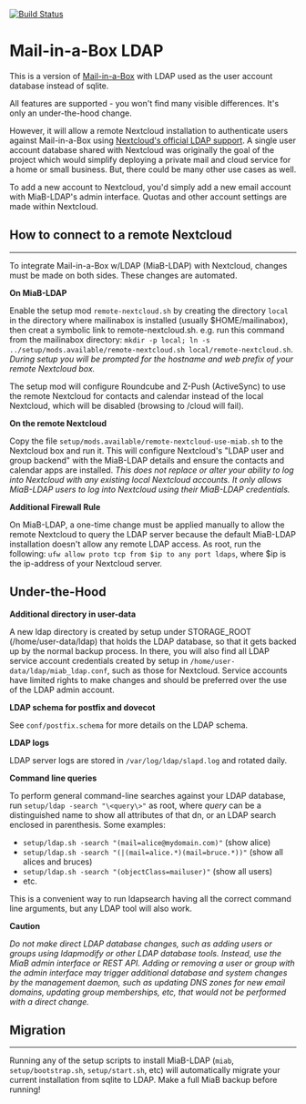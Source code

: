 [![Build Status](https://travis-ci.com/downtownallday/mailinabox-ldap.svg?branch=master)](https://travis-ci.com/downtownallday/mailinabox-ldap)

# Mail-in-a-Box LDAP
This is a version of [Mail-in-a-Box](https://mailinabox.email) with LDAP used as the user account database instead of sqlite.

All features are supported - you won't find many visible differences. It's only an under-the-hood change.

However, it will allow a remote Nextcloud installation to authenticate users against Mail-in-a-Box using [Nextcloud's official LDAP support](https://nextcloud.com/usermanagement/). A single user account database shared with Nextcloud was originally the goal of the project which would simplify deploying a private mail and cloud service for a home or small business. But, there could be many other use cases as well. 

To add a new account to Nextcloud, you'd simply add a new email account with MiaB-LDAP's admin interface. Quotas and other account settings are made within Nextcloud.

## How to connect to a remote Nextcloud
---------------------------------

To integrate Mail-in-a-Box w/LDAP (MiaB-LDAP) with Nextcloud, changes must be made on both sides.  These changes are automated.

**On MiaB-LDAP**

Enable the setup mod `remote-nextcloud.sh` by creating the directory `local` in the directory where mailinabox is installed (usually $HOME/mailinabox), then creat a symbolic link to remote-nextcloud.sh. e.g. run this command from the mailinabox directory: `mkdir -p local; ln -s ../setup/mods.available/remote-nextcloud.sh local/remote-nextcloud.sh`. *During setup you will be prompted for the hostname and web prefix of your remote Nextcloud box.*

The setup mod will configure Roundcube and Z-Push (ActiveSync) to use the remote Nextcloud for contacts and calendar instead of the local Nextcloud, which will be disabled (browsing to /cloud will fail).

**On the remote Nextcloud**

Copy the file `setup/mods.available/remote-nextcloud-use-miab.sh` to the Nextcloud box and run it. This will configure Nextcloud's "LDAP user and group backend" with the MiaB-LDAP details and ensure the contacts and calendar apps are installed. *This does not replace or alter your ability to log into Nextcloud with any existing local Nextcloud accounts. It only allows MiaB-LDAP users to log into Nextcloud using their MiaB-LDAP credentials.*

**Additional Firewall Rule**

On MiaB-LDAP, a one-time change must be applied manually to allow the remote Nextcloud to query the LDAP server because the default MiaB-LDAP installation doesn't allow any remote LDAP access. As root, run the following: `ufw allow proto tcp from $ip to any port ldaps`, where $ip is the ip-address of your Nextcloud server.


## Under-the-Hood

**Additional directory in user-data**

A new ldap directory is created by setup under STORAGE_ROOT (/home/user-data/ldap) that holds the LDAP database, so that it gets backed up by the normal backup process. In there, you will also find all LDAP service account credentials created by setup in `/home/user-data/ldap/miab_ldap.conf`, such as those for Nextcloud. Service accounts have limited rights to make changes and should be preferred over the use of the LDAP admin account.

**LDAP schema for postfix and dovecot**

See `conf/postfix.schema` for more details on the LDAP schema.

**LDAP logs**

LDAP server logs are stored in `/var/log/ldap/slapd.log` and rotated daily.

**Command line queries**

To perform general command-line searches against your LDAP database, run `setup/ldap -search "\<query\>"` as root, where _query_ can be a distinguished name to show all attributes of that dn, or an LDAP search enclosed in parenthesis. Some examples:
  * `setup/ldap.sh -search "(mail=alice@mydomain.com)"` (show alice)
  * `setup/ldap.sh -search "(|(mail=alice.*)(mail=bruce.*))"` (show all alices and bruces)
  * `setup/ldap.sh -search "(objectClass=mailuser)"` (show all users)
  * etc.

This is a convenient way to run ldapsearch having all the correct command line arguments, but any LDAP tool will also work.

**Caution**

*Do not make direct LDAP database changes, such as adding users or groups using ldapmodify or other LDAP database tools. Instead, use the MiaB admin interface or REST API. Adding or removing a user or group with the admin interface may trigger additional database and system changes by the management daemon, such as updating DNS zones for new email domains, updating group memberships, etc, that would not be performed with a direct change.*


## Migration
---------
Running any of the setup scripts to install MiaB-LDAP (`miab`, `setup/bootstrap.sh`, `setup/start.sh`, etc) will automatically migrate your current installation from sqlite to LDAP. Make a full MiaB backup before running!

